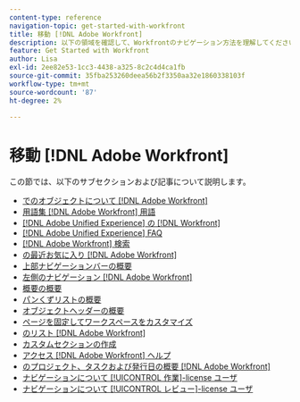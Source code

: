```yaml
---
content-type: reference
navigation-topic: get-started-with-workfront
title: 移動 [!DNL Adobe Workfront]
description: 以下の領域を確認して、Workfrontのナビゲーション方法を理解してください。
feature: Get Started with Workfront
author: Lisa
exl-id: 2ee82e53-1cc3-4438-a325-8c2c4d4ca1fb
source-git-commit: 35fba253260deea56b2f3350aa32e1860338103f
workflow-type: tm+mt
source-wordcount: '87'
ht-degree: 2%

---
```


# 移動 [!DNL Adobe Workfront]

この節では、以下のサブセクションおよび記事について説明します。

* [でのオブジェクトについて [!DNL Adobe Workfront]](../../workfront-basics/navigate-workfront/workfront-navigation/understand-objects.md)
* [用語集 [!DNL Adobe Workfront] 用語](../../workfront-basics/navigate-workfront/workfront-navigation/workfront-terminology-glossary.md)
* [[!DNL Adobe Unified Experience] の [!DNL Workfront]](/help/quicksilver/workfront-basics/navigate-workfront/workfront-navigation/adobe-unified-experience.md)
* [[!DNL Adobe Unified Experience] FAQ](/help/quicksilver/workfront-basics/navigate-workfront/workfront-navigation/unified-experience-faq.md)
* [[!DNL Adobe Workfront] 検索](../../workfront-basics/navigate-workfront/search/search.md)
* [の最近お気に入り [!DNL Adobe Workfront]](../../workfront-basics/navigate-workfront/recent-and-favorites/recent-and-favorites.md)
* [上部ナビゲーションバーの概要](../../workfront-basics/the-new-workfront-experience/global-navigation-overview.md)
* [左側のナビゲーション [!DNL Adobe Workfront]](../../workfront-basics/the-new-workfront-experience/simplified-left-navigation.md)
* [概要の概要](../../workfront-basics/the-new-workfront-experience/summary-overview.md)
* [パンくずリストの概要](../../workfront-basics/the-new-workfront-experience/breadcrumb-overview.md)
* [オブジェクトヘッダーの概要](../../workfront-basics/the-new-workfront-experience/new-object-headers.md)
* [ページを固定してワークスペースをカスタマイズ](../../workfront-basics/the-new-workfront-experience/pin-pages.md)
* [のリスト [!DNL Adobe Workfront]](../../workfront-basics/navigate-workfront/use-lists/lists.md)
* [カスタムセクションの作成](/help/quicksilver/workfront-basics/manage-your-account-and-profile/configuring-your-user-profile/create-custom-tabs.md)
* [アクセス [!DNL Adobe Workfront] ヘルプ](../../workfront-basics/navigate-workfront/workfront-navigation/access-workfront-help.md)
* [のプロジェクト、タスクおよび発行日の概要 [!DNL Adobe Workfront]](../../workfront-basics/navigate-workfront/workfront-navigation/definitions-pti-dates.md)
* [ナビゲーションについて [!UICONTROL 作業]-license ユーザ](../../workfront-basics/navigate-workfront/workfront-navigation/worker-global-navigation-bar.md)
* [ナビゲーションについて [!UICONTROL レビュー]-license ユーザ](../../workfront-basics/navigate-workfront/workfront-navigation/reviewer-global-navigation-bar.md)
